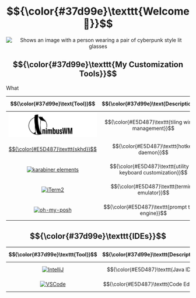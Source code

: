# $${\color{#37d99e}\texttt{Welcome 👋}}$$

<p align="center">
    <picture>
        <source media="(prefers-color-scheme: dark)" srcset="./resources/dark.avif">
        <source media="(prefers-color-scheme: light)" srcset="./resources/white.avif">
        <img alt="Shows an image with a person wearing a pair of cyberpunk style lit glasses" src="./resources/dark.avif" height="862" width="640">
    </picture>
</p>

## $${\color{#37d99e}\texttt{My Customization Tools}}$$

<p color="black">What</p>

|                                                                                  $${\color{#37d99e}\text{Tool}}$$                                                                                   |             $${\color{#37d99e}\text{Description}}$$              | $${\color{#37d99e}\text{Configuration}}$$                                                                                                           |
| :-------------------------------------------------------------------------------------------------------------------------------------------------------------------------------------------------: | :--------------------------------------------------------------: | --------------------------------------------------------------------------------------------------------------------------------------------------- |
|                        <a href="https://github.com/koekeishiya/yabai"><img alt="Yabai" src="https://github.com/koekeishiya/yabai/raw/master/assets/banner/banner.svg"/></a>                         |      $${\color{#E5D487}\texttt{tiling window management}}$$      | <a href="https://github.com/bogdan23a/.config/blob/main/yabai/yabairc"><img alt="config" src="./resources/cog.png" width="40px"/></a>               |
|                                                       <a href="https://github.com/koekeishiya/skhd"> $${\color{#E5D487}\texttt{skhd}}$$ </a>                                                        |           $${\color{#E5D487}\texttt{hotkey daemon}}$$            | <a href="https://github.com/bogdan23a/.config/blob/main/skhd/skhdrc"><img alt="config" src="./resources/cog.png" width="40px"/></a>                 |
|           <a href="https://github.com/pqrs-org/Karabiner-Elements"><img alt="karabiner elements" src="https://karabiner-elements.pqrs.org/favicons/android-96x96.png" width="40px"/></a>            | $${\color{#E5D487}\texttt{utility for keyboard customization}}$$ | <a href="https://github.com/bogdan23a/.config/blob/main/karabiner/karabiner.json"><img alt="config" src="./resources/cog.png" width="40px"/></a>    |
|                                                      <a href=""><img alt="iTerm2" src="https://iterm2.com/img/logo2x.jpg" width="120px"/></a>                                                       |         $${\color{#E5D487}\texttt{terminal emulator}}$$          | <a href="https://github.com/bogdan23a/.config/blob/main/yabai/yabairc"><img alt="config" src="./resources/cog.png" width="40px"/></a>               |
| <a href="https://github.com/JanDeDobbeleer/oh-my-posh"><img alt="oh-my-posh" src="https://raw.githubusercontent.com/jandedobbeleer/oh-my-posh/main/website/static/img/logo.png" width="100px"/></a> |        $${\color{#E5D487}\texttt{prompt theme engine}}$$         | <a href="https://github.com/bogdan23a/.config/blob/main/oh-my-posh/bromium.omp.json"><img alt="config" src="./resources/cog.png" width="40px"/></a> |

## $${\color{#37d99e}\texttt{IDEs}}$$

|                               $${\color{#37d99e}\texttt{Tool}}$$                                | $${\color{#37d99e}\texttt{Description}}$$ | $${\color{#37d99e}\texttt{Configuration}}$$                                                                                               |
| :---------------------------------------------------------------------------------------------: | :---------------------------------------: | ----------------------------------------------------------------------------------------------------------------------------------------- |
|      <a href=""><img alt="IntelliJ" src="https://www.jetbrains.com/icon.svg?r=1234"/></a>       |  $${\color{#E5D487}\texttt{Java IDE}}$$   | <a href="https://github.com/bogdan23a/.config/blob/main/yabai/yabairc"><img alt="config" src="./resources/cog.png" width="40px">          |
| <a href=""><img alt="VSCode" src="https://code.visualstudio.com/favicon.ico" width="40px"/></a> | $${\color{#E5D487}\texttt{Code Editor}}$$ | <a href="https://marketplace.visualstudio.com/items?itemName=TheBromo.bromium"><img alt="config" src="./resources//cog.png" width="40px"> |
